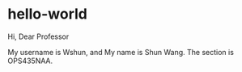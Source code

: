 # hello-world

Hi, Dear Professor

My username is Wshun, and My name is Shun Wang. The section is OPS435NAA.

